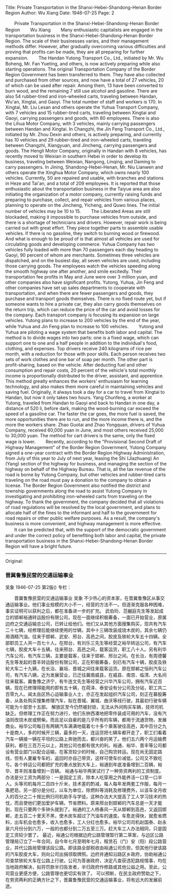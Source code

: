 Title: Private Transportation in the Shanxi-Hebei-Shandong-Henan Border Region
Author: Wu Xiang
Date: 1946-07-25
Page: 2

　　Private Transportation in the Shanxi-Hebei-Shandong-Henan Border Region
　　Wu Xiang
　　Many enthusiastic capitalists are engaged in the transportation business in the Shanxi-Hebei-Shandong-Henan Border Region. The scale of their businesses varies, and their management methods differ. However, after gradually overcoming various difficulties and proving that profits can be made, they are all preparing for further expansion.
　　The Handan Yutong Transport Co., Ltd., initiated by Mr. Wu Boheng, Mr. Fan Yueting, and others, is now actively preparing while also starting operations. The original Transportation Company of the Border Region Government has been transferred to them. They have also collected and purchased from other sources, and now have a total of 27 vehicles, 20 of which can be used after repair. Among them, 13 have been converted to burn wood, and the remaining 7 still use alcohol and gasoline. There are also 54 rubber-tired and iron-wheeled carts, traveling between Handan, Wu'an, Xingtai, and Gaoyi. The total number of staff and workers is 170. In Xingtai, Mr. Liu Lesan and others operate the Yuhua Transport Company, with 7 vehicles and 15 rubber-tired carts, traveling between Xingtai and Gaoyi, carrying passengers and goods, with 80 employees. There is also the Lihua Motor Company, with 3 vehicles, mainly carrying passengers between Handan and Xingtai. In Changzhi, the Jin Feng Transport Co., Ltd., initiated by Mr. Zhou Dexin and others, is actively preparing, and currently has 10 vehicles and 29 rubber-tired and iron-wheeled carts, traveling between Changzhi, Xiangyuan, and Jincheng, carrying passengers and goods. The Hengli Motor Company, originally in Handan with 8 vehicles, has recently moved to Weixian in southern Hebei in order to develop its business, traveling between Weixian, Nangong, Linqing, and Daming to carry passengers. In Jining, Shandong-Hebei-Henan, Mr. Niu Lianwen and others operate the Xinghua Motor Company, which owns nearly 100 vehicles. Currently, 50 are repaired and usable, with branches and stations in Heze and Tai'an, and a total of 209 employees. It is reported that those enthusiastic about the transportation business in the Taiyue area are also initiating the organization of a motor company, currently raising funds and preparing to purchase, collect, and repair vehicles from various places, planning to operate on the Jincheng, Yicheng, and Quwo lines. The initial number of vehicles may be 10 to 15.
　　The Liberated Areas are still blockaded, making it impossible to purchase vehicles from outside, and there is a shortage of technicians and drivers. However, repair work is being carried out with great effort. They piece together parts to assemble usable vehicles. If there is no gasoline, they switch to burning wood or firewood. And what is enough to be proud of is that almost all vehicles are used for circulating goods and developing commerce. Yuhua Company has two vehicles fully loaded with more than 70 passengers each day heading to Gaoyi, 90 percent of whom are merchants. Sometimes three vehicles are dispatched, and on the busiest day, all seven vehicles are used, including those carrying goods. The employees watch the vehicles speeding along the smooth highway one after another, and smile excitedly. Their transportation fee profits in May and June were over 3 million yuan, and other companies also have significant profits. Yutong, Yuhua, Jin Feng and other companies have set up sales departments to cooperate with transportation, and when there are fewer passengers and goods, they purchase and transport goods themselves. There is no fixed route yet, but if someone wants to hire a private car, they also carry goods themselves on the return trip, which can reduce the price of the car and avoid losses for the company. Each transport company is focusing its expansion on large vehicles. Yutong plans to increase to 200 vehicles by the end of the year, while Yuhua and Jin Feng plan to increase to 100 vehicles.
　　Yutong and Yuhua are piloting a wage system that benefits both labor and capital. The method is to divide wages into two parts: one is a fixed wage, which can support one to one and a half people in addition to the individual's food, clothing, and expenses. Top drivers receive 240 kilograms of rice per month, with a reduction for those with poor skills. Each person receives two sets of work clothes and one bar of soap per month. The other part is profit-sharing, based on the vehicle. After deducting fuel and other consumption and repair costs, 20 percent of the vehicle's total monthly income is proportionally distributed to the driver, assistant, and apprentice. This method greatly enhances the workers' enthusiasm for learning technology, and also makes them more careful in maintaining vehicles and saving fuel. Originally, it always took a day for a car to travel from Xingtai to Handan, but now it only takes two hours. Yang Chunfeng, a worker at Yutong, traveled from Handan to Gaoyi and back to Handan in one day, a distance of 520 li, before dark, making the wood-burning car exceed the speed of a gasoline car. The faster the car goes, the more fuel is saved, the more opportunities there are to run, and the more income there is, and the more the workers share. Zhao Guotai and Zhao Yongquan, drivers of Yuhua Company, received 60,000 yuan in June, and most others received 25,000 to 30,000 yuan. The method for cart drivers is the same, only the fixed wage is lower.
　　Recently, according to the "Provisional Second Draft of Highway Management" of the Border Region Government, Yutong Company signed a one-year contract with the Border Region Highway Administration, from July of this year to July of next year, leasing the Shi (Jiazhuang) An (Yang) section of the highway for business, and managing the section of the highway on behalf of the Highway Bureau. That is, all the tax revenue of the road is borne by Yutong Company, but other vehicles and rubber-tired carts traveling on the road must pay a donation to the company to obtain a license. The Border Region Government also notified the district and township governments along the road to assist Yutong Company in investigating and prohibiting iron-wheeled carts from traveling on the highway. To thank the government, the company decided that all violations of road regulations will be resolved by the local government, and plans to allocate half of the fines to the informant and half to the government for road repairs or other public welfare purposes. As a result, the company's business is more convenient, and highway management is more effective.
　　It can be predicted that, with the support of the democratic government and under the correct policy of benefiting both labor and capital, the private transportation business in the Shanxi-Hebei-Shandong-Henan Border Region will have a bright future.



<hr /> 

Original: 


### 晋冀鲁豫民营的交通运输事业
吴象
1946-07-25
第2版()
专栏：

　　晋冀鲁豫民营的交通运输事业
    吴象
    不少热心的资本家，在晋冀鲁豫区从事交通运输事业。他们事业规模的大小不一，经营的方法不一。但逐渐克服各种困难，事实证明可以获利之后，都在准备进一步的扩充。
    武伯珩、范樾庭先生等发起成立的邯郸裕通转运股份有限公司，现在一面继续积极筹备，一面已开始营业，原属边府之交通运输总公司，已转让给他们。他们又从其他方面搜集购买，现共有汽车二十七辆，经修理后能继续使用的廿辆，其中十三辆改装成烧木炭的，其余七辆仍用酒精汽油。往来于邯郸、武安、邢台、高邑之间，胶皮及铁轮大车五十四辆。全部职员工人共一百七十人。在邢台，有刘乐三先生等经营之裕华转运公司，有汽车七辆，胶皮大车十五辆，往来邢台、高邑之间，载客运货，职工八十人。另有利华汽车公司，有汽车三辆，主要是载客，往来于邯郸、邢台之间。在长治，有周德馨先生等发起的晋丰转运股份有限公司，正在积极筹备，刻已有汽车十辆，胶皮及铁轮大车二十九辆，在长治、襄垣、晋城之间往来载客运货。原在邯郸之恒利汽车公司，有汽车八辆，近为发展营业，已迁往冀南威县，在威县、南宫、临清、大名间往来载客。冀鲁豫之济宁，有牛连文先生等经营之兴华汽车公司，拥有汽车近百辆，现在已修理得能用的即有五十辆，在荷泽、泰安设有分公司及分站，职工共二百零九人。闻太岳区热心运输事业人士，亦正在发起组织汽车公司，刻正在募股筹备，从各处购买搜集修理汽车，拟在晋城、翼城、曲沃等线行驶。其最初行驶车辆可能为十部至十五部。
    解放区至今仍然被封锁，无法从外间购买车辆，技师司机缺乏。但修理工作正在努力进行，他们东拚西凑地把零件装成可用的汽车，没有汽油则改烧木炭或劈柴。而且足以自豪的是几乎所有的车辆，都用于流通货物，发展商业。裕华公司每日有两辆汽车满满地载着七十多个乘客驶往高邑，其中百分之九十是商人，多的时候开三辆，最多的一天，连运货把七辆车都开走了，职工们看着汽车一辆接一辆在平坦的公路上奔驰而去，都兴奋的笑了。他们五六两个月运输费获利，都在三百万元以上，其他公司也都有很大的利。裕通、裕华、晋丰等公司都设有营业部门以配合运输，在客货较少的时候，自己购货转运。现在尚无固定路线，但有人要雇专车的，返回时亦自己带货，这样可使车价减低，公司又不致吃亏。各个转运公司都把扩充的重点放到大车上，裕通到年底准备增到二百辆，裕华、晋丰则准备增到一百辆。
    裕通与裕华两家试行了一种劳资两利的工资制度。办法是分工资为两部分：一是固定工资，除本人吃穿用之外能养活一口至一口半人。头等司机每月二百四十斤米，技术差的酌减，每人每年发两套工作服，每月一条肥皂。另一部分是分红，以车为单位，除燃料等消耗及修理费外，以该车全月收入的百分之二十按比例归司机助手与学徒。这种办法大大提高了工人学习技术的热忱，而且使他们更加爱护车辆，节省燃料。原来邢台到邯郸的汽车总是一天才能到，现在只要两个多钟头就到了。裕通的工人杨春风一天从邯郸到高邑，又返回邯郸，走五百二十里天不黑，使木炭车超过了汽油车的速度。车愈走得快，就愈省燃料，出车机会也愈多，收入也愈多，工人分红也愈多。裕华公司司机赵国泰、赵永泉六月份分到六万，一般的也都分到二万五至三万。赶大车工人办法相同，只是固定工资较少罢了。
    最近，裕通公司根据边府公路管理暂行第二草案，与边区公路管理局订立了一年合同，自今年七月至明年七月，租赁石（门）安（阳）段公路营业，并代公路局管理该段公路。即该路全部税收由裕通公司负担，但其他行驶该路的汽车胶皮大车，则向公司出捐领取牌照。边府并通知沿路区乡政府，协助裕通公司查禁铁轮大车在公路上行驶。公司为答谢政府，决定凡查获违犯路规情事，均在当地政府解决，拟将罚款半归告发者，半归政府作修路或其他公益之用。至此，公司营业更感方便，公路管理也更切实有效了。
    可以预断，在民主政府赞助之下，在劳资两利的正确方针之下，晋冀鲁豫民营的交通运输事业，将有远大的发展前途。
